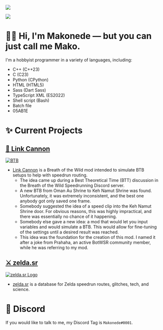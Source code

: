![](https://github-readme-stats.vercel.app/api?username=Makonede&count_private=true&show_icons=true&theme=tokyonight&border_color=ff8000&border_radius=50&include_all_commits=true)

![](https://github-readme-stats.vercel.app/api/top-langs?username=Makonede&layout=compact&langs_count=10&theme=tokyonight&border_color=ff8000&border_radius=50)

# 👋🏻 Hi, I'm Makonede — but you can just call me **Mako**.
I'm a hobbyist programmer in a variety of languages, including:
- C++ (C++23)
- C (C23)
- Python (CPython)
- HTML (HTML5)
- Sass (Dart Sass)
- TypeScript XML (ES2022)
- Shell script (Bash)
- Batch file
- 05AB1E

# ✨ Current Projects
## [🚀 Link Cannon][1]
[![BTB](https://repository-images.githubusercontent.com/594929966/db09df55-f0ea-40e7-bd3e-dc1a84c60455)][1]

- [Link Cannon][1] is a Breath of the Wild mod intended to simulate BTB setups to help with speedrun routing.
  - The idea came up during a Best Theoretical Time (BTT) discussion in the Breath of the Wild Speedrunning Discord server.
  - A new BTB from Oman Au Shrine to Keh Namut Shrine was found. Unfortunately, it was extremely inconsistent, and the best one anybody got only saved one frame.
  - Somebody suggested the idea of a speed clip into the Keh Namut Shrine door. For obvious reasons, this was highly impractical, and there was essentially no chance of it happening.
  - Somebody else gave a new idea: a mod that would let you input variables and would simulate a BTB. This would allow for fine-tuning of the settings until a desired result was reached.
  - This idea was the foundation for the creation of this mod. I named it after a joke from Prahaha, an active BotWSR community member, while he was referring to my mod.

## [⚔ zelda.sr][2]
[![zelda.sr Logo](https://repository-images.githubusercontent.com/606491209/5eec664c-522c-469b-b988-f1e138b6490f)][2]

- [zelda.sr](https://zelda.sr) is a database for Zelda speedrun routes, glitches, tech, and science.

# 💬 Discord
If you would like to talk to me, my Discord Tag is `Makonede#0001`.


[1]: https://github.com/Makonede/LinkCannon
[2]: https://github.com/Makonede/zelda.sr
